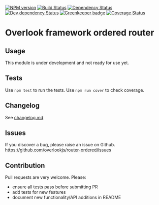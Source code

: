 [![NPM version](https://img.shields.io/npm/v/@overlook/router-ordered.svg)](https://www.npmjs.com/package/@overlook/router-ordered)
[![Build Status](https://img.shields.io/travis/overlookjs/router-ordered/master.svg)](http://travis-ci.org/overlookjs/router-ordered)
[![Dependency Status](https://img.shields.io/david/overlookjs/router-ordered.svg)](https://david-dm.org/overlookjs/router-ordered)
[![Dev dependency Status](https://img.shields.io/david/dev/overlookjs/router-ordered.svg)](https://david-dm.org/overlookjs/router-ordered)
[![Greenkeeper badge](https://badges.greenkeeper.io/overlookjs/router-ordered.svg)](https://greenkeeper.io/)
[![Coverage Status](https://img.shields.io/coveralls/overlookjs/router-ordered/master.svg)](https://coveralls.io/r/overlookjs/router-ordered)

# Overlook framework ordered router

## Usage

This module is under development and not ready for use yet.

## Tests

Use `npm test` to run the tests. Use `npm run cover` to check coverage.

## Changelog

See [changelog.md](https://github.com/overlookjs/router-ordered/blob/master/changelog.md)

## Issues

If you discover a bug, please raise an issue on Github. https://github.com/overlookjs/router-ordered/issues

## Contribution

Pull requests are very welcome. Please:

* ensure all tests pass before submitting PR
* add tests for new features
* document new functionality/API additions in README
